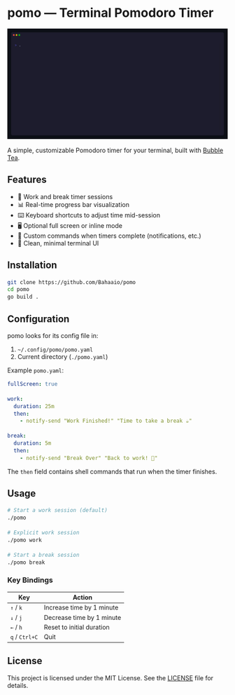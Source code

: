 # pomo — Terminal Pomodoro Timer

![Demo](.github/assets/pomo.gif)

A simple, customizable Pomodoro timer for your terminal, built with [Bubble Tea](https://github.com/charmbracelet/bubbletea).

## Features

- 🍅 Work and break timer sessions
- 📊 Real-time progress bar visualization
- ⌨️ Keyboard shortcuts to adjust time mid-session
- 🖥️ Optional full screen or inline mode
- 🔔 Custom commands when timers complete (notifications, etc.)
- 🎨 Clean, minimal terminal UI

## Installation

```bash
git clone https://github.com/Bahaaio/pomo
cd pomo
go build .
```

## Configuration

pomo looks for its config file in:

1. `~/.config/pomo/pomo.yaml`
2. Current directory (`./pomo.yaml`)

Example `pomo.yaml`:

```yaml
fullScreen: true

work:
  duration: 25m
  then:
    - notify-send "Work Finished!" "Time to take a break ☕"

break:
  duration: 5m
  then:
    - notify-send "Break Over" "Back to work! 💪"
```

The `then` field contains shell commands that run when the timer finishes.

## Usage

```bash
# Start a work session (default)
./pomo

# Explicit work session
./pomo work

# Start a break session
./pomo break
```

### Key Bindings

| Key            | Action                    |
| -------------- | ------------------------- |
| `↑` / `k`      | Increase time by 1 minute |
| `↓` / `j`      | Decrease time by 1 minute |
| `←` / `h`      | Reset to initial duration |
| `q` / `Ctrl+C` | Quit                      |

## License

This project is licensed under the MIT License. See the [LICENSE](LICENSE) file for details.
